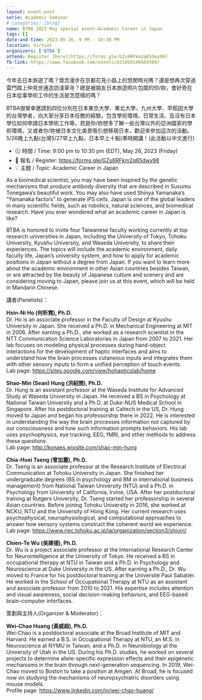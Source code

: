```yaml
---
layout: event-post
serie: Academic Seminar
# categories: [blog]
name: BTBA 2023 May special event—Academic Career in Japan
tags: []
date-and-time: 2023-05-26, 9 PM - 10:30 PM
location: Virtual
organizers: ['BTBA']
attend: Register [here](https://forms.gle/GZs6RFkm2q65dwy98)
fb-link: https://www.facebook.com/events/621050149569309/
---
```


今年去日本旅遊了嗎？懷念漫步在京都花見小路上的悠閒時光嗎？還是想再次穿過雷門踏上仲見世通造訪淺草寺？總是被朋友日本旅遊照片包圍的你/妳，會好奇在日本從事學術工作的生活是怎麼樣的嗎？

BTBA很榮幸邀請到四位分別在日本東京大學、東北大學、九州大學、早稻田大學的台灣學者，向大家分享日本任教的經驗，包含學術環境、日常生活、及沒有日本學位如何申請日本學術工作等。若是你/妳想多了解一些台灣以外的亞洲國家的學術環境，又或者你/妳被日本文化美景吸引想移居日本，歡迎來參加這次的活動。5/26晚上九點(台灣5/27早上九點，日本早上十點)準時開講！(此活動以中文進行)

- 🕥 時間 / Time: 9:00 pm to 10:30 pm (EDT), May 26, 2023 (Friday)
- 🏫 報名 / Register: <https://forms.gle/GZs6RFkm2q65dwy98>
- 💡 主題 / Topic: Academic Career in Japan

As a biomedical scientist, you may have been inspired by the genetic mechanisms that produce antibody diversity that are described in Susumu Tonegawa’s beautiful work. You may also have used Shinya Yamanaka’s “Yamanaka factors” to generate iPS cells. Japan is one of the global leaders in many scientific fields, such as robotics, natural sciences, and biomedical research. Have you ever wondered what an academic career in Japan is like?

BTBA is honored to invite four Taiwanese faculty working currently at top research universities in Japan, including the University of Tokyo, Tohoku University, Kyushu University, and Waseda University, to share their experiences. The topics will include the academic environment, daily faculty life, Japan’s university system, and how to apply for academic positions in Japan without a degree from Japan. If you want to learn more about the academic environment in other Asian countries besides Taiwan, or are attracted by the beauty of Japanese culture and scenery and are considering moving to Japan, please join us at this event, which will be held in Mandarin Chinese.

講者(Panelists)：

**Hsin-Ni Ho (何昕霓), Ph.D.**<br>
Dr. Ho is an associate professor in the Faculty of Design at Kyushu University in Japan. She received a Ph.D. in Mechanical Engineering at MIT in 2006. After earning a Ph.D., she worked as a research scientist in the NTT Communication Science Laboratories in Japan from 2007 to 2021. Her lab focuses on modeling physical processes during hand-object interactions for the development of haptic interfaces and aims to understand how the brain processes cutaneous inputs and integrates them with other sensory inputs to form a unified perception of touch events.<br>
Lab page: <https://sites.google.com/view/hohapticslab/home>

**Shao-Min (Sean) Hung (洪紹閔), Ph.D.**<br>
Dr. Hung is an assistant professor at the Waseda Institute for Advanced Study at Waseda University in Japan. He received a BS in Psychology at National Taiwan University and a Ph.D. at Duke-NUS Medical School in Singapore. After his postdoctoral training at Caltech in the US, Dr. Hung moved to Japan and began his professorship there in 2022. He is interested in understanding the way the brain processes information not captured by our consciousness and how such information prompts behaviors. His lab uses psychophysics, eye tracking, EEG, fMRI, and other methods to address these questions.<br>
Lab page: <http://konaes.wixsite.com/shao-min-hung>

**Chia-Huei Tseng (曾加蕙), Ph.D.**<br>
Dr. Tseng is an associate professor at the Research Institute of Electrical Communication at Tohoku University in Japan. She finished her undergraduate degrees (BS in psychology and BM in international business management) from National Taiwan University (NTU) and a Ph.D. in Psychology from University of California, Irvine, USA. After her postdoctoral training at Rutgers University, Dr. Tseng started her professorship in several Asian countries. Before joining Tohoku University in 2016, she worked at NCKU, NTU and the University of Hong Kong. Her current research uses psychophysical, neurophysiological, and computational approaches to answer how sensory systems construct the coherent world we experience.
Lab page: <https://www.riec.tohoku.ac.jp/ja/organization/section3/shioiri/>

**Chien-Te Wu (吳建德), Ph.D.**<br>
Dr. Wu is a project associate professor at the International Research Center for Neurointelligence at the University of Tokyo. He received a BS in occupational therapy at NTU in Taiwan and a Ph.D. in Psychology and Neuroscience at Duke University in the US. After earning a Ph.D., Dr. Wu moved to France for his postdoctoral training at the Université Paul Sabatiér. He worked in the School of Occupational Therapy at NTU as an assistant and associate professor from 2010 to 2021. His expertise includes attention and visual awareness, social decision-making behaviors, and EEG-based brain-computer interfaces.

策劃與主持人(Organizer & Moderator)：

**Wei-Chao Huang (黃威超), Ph.D.**<br>
Wei-Chao is a postdoctoral associate at the Broad Institute of MIT and Harvard. He earned a B.S. in Occupational Therapy at NTU, an M.S. in Neuroscience at NYMU in Taiwan, and a Ph.D. in Neurobiology at the University of Utah in the US. During his Ph.D. studies, he worked on several projects to determine allele-specific expression effects and their epigenetic mechanisms in the brain through next-generation sequencing. In 2019, Wei-Chao moved to Boston to take a position at Amgen. At Broad, he is focused now on studying the mechanisms of neuropsychiatric disorders using mouse models.<br>
Profile page: <https://www.linkedin.com/in/wei-chao-huang/>
